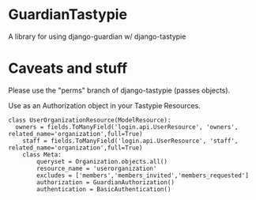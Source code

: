 GuardianTastypie
================

A library for using django-guardian w/ django-tastypie

Caveats and stuff
==================

Please use the "perms" branch of django-tastypie (passes objects).  

Use as an Authorization object in your Tastypie Resources.

```
class UserOrganizationResource(ModelResource):
  owners = fields.ToManyField('login.api.UserResource', 'owners', related_name='organization',full=True)
	staff = fields.ToManyField('login.api.UserResource', 'staff', related_name='organization',full=True)
	class Meta:
		queryset = Organization.objects.all()
		resource_name = 'userorganization'
		excludes = ['members','members_invited','members_requested']
		authorization = GuardianAuthorization() 
		authentication = BasicAuthentication()
```
